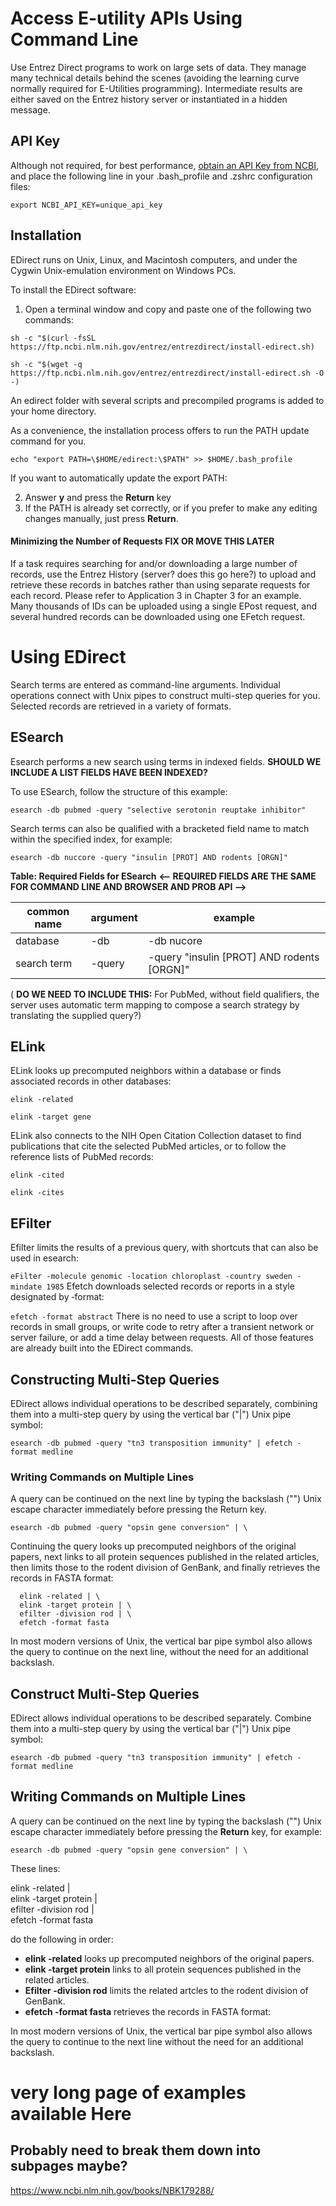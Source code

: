# Access E-utility APIs Using Command Line

Use Entrez Direct programs to work on large sets of data. They manage many technical details behind the scenes (avoiding the learning curve normally required for E-Utilities programming). Intermediate results are either saved on the Entrez history server or instantiated in a hidden message. 

## API Key
 Although not required, for best performance, [obtain an API Key from NCBI](./access/api_key.md), and place the following line in your .bash_profile and .zshrc configuration files:

  ```export NCBI_API_KEY=unique_api_key```

## Installation
EDirect runs on Unix, Linux, and Macintosh computers, and under the Cygwin Unix-emulation environment on Windows PCs.

To install the EDirect software: 
1.	Open a terminal window and copy and paste one of the following two commands:
   
`sh -c "$(curl -fsSL https://ftp.ncbi.nlm.nih.gov/entrez/entrezdirect/install-edirect.sh)`

`sh -c "$(wget -q https://ftp.ncbi.nlm.nih.gov/entrez/entrezdirect/install-edirect.sh -O -)`
  
An edirect folder with several scripts and precompiled programs is added to your home directory. 

As a convenience, the installation process offers to run the PATH update command for you. 

`echo "export PATH=\$HOME/edirect:\$PATH" >> $HOME/.bash_profile`
  
If you want to automatically update the export PATH:

2.	Answer **y** and press the **Return** key
3.	If the PATH is already set correctly, or if you prefer to make any editing changes manually, just press **Return**.

 
 
#### Minimizing the Number of Requests   **FIX OR MOVE THIS LATER**
If a task requires searching for and/or downloading a large number of records,  use the Entrez History (server? does this go here?) to upload and retrieve these records in batches rather than using separate requests for each record. 
Please refer to Application 3 in Chapter 3 for an example. Many thousands of IDs can be uploaded using a single EPost request, and several hundred records can be downloaded using one EFetch request.


# Using EDirect
Search terms are entered as command-line arguments. Individual operations connect with Unix pipes to construct multi-step queries for you. Selected records are retrieved in a variety of formats.

 ## ESearch   
Esearch performs a new search using terms in indexed fields. **SHOULD WE INCLUDE A LIST FIELDS HAVE BEEN INDEXED?** 

To use ESearch, follow the structure of this example:

`esearch -db pubmed -query "selective serotonin reuptake inhibitor"`

Search terms can also be qualified with a bracketed field name to match within the specified index, for example:

`esearch -db nuccore -query "insulin [PROT] AND rodents [ORGN]"`

**Table: Required Fields for ESearch**    **<-- REQUIRED FIELDS ARE THE SAME FOR COMMAND LINE AND BROWSER AND PROB API -->**

| common name | argument |  example |
| --- | ---  | --- |
| database | -db | -db nucore |
| search term | -query | -query "insulin [PROT] AND rodents [ORGN]" |



( **DO WE NEED TO INCLUDE THIS:**  For PubMed, without field qualifiers, the server uses automatic term mapping to compose a search strategy by translating the supplied query?)
 


## ELink 
ELink looks up precomputed neighbors within a database or finds associated records in other databases:

  `elink -related`

  `elink -target gene`
  
ELink also connects to the NIH Open Citation Collection dataset to find publications that cite the selected PubMed articles, or to follow the reference lists of PubMed records:

  `elink -cited`

 `elink -cites`

 ## EFilter
Efilter limits the results of a previous query, with shortcuts that can also be used in esearch:

  `eFilter -molecule genomic -location chloroplast -country sweden -mindate 1985`
Efetch downloads selected records or reports in a style designated by ‑format:

  `efetch -format abstract`
There is no need to use a script to loop over records in small groups, or write code to retry after a transient network or server failure, or add a time delay between requests. All of those features are already built into the EDirect commands.

## Constructing Multi-Step Queries
EDirect allows individual operations to be described separately, combining them into a multi-step query by using the vertical bar ("|") Unix pipe symbol:

  `esearch -db pubmed -query "tn3 transposition immunity" | efetch -format medline`
  
### Writing Commands on Multiple Lines
A query can be continued on the next line by typing the backslash ("\") Unix escape character immediately before pressing the Return key.

  `esearch -db pubmed -query "opsin gene conversion" | \`
  
Continuing the query looks up precomputed neighbors of the original papers, next links to all protein sequences published in the related articles, then limits those to the rodent division of GenBank, and finally retrieves the records in FASTA format:

```
  elink -related | \
  elink -target protein | \
  efilter -division rod | \
  efetch -format fasta
```

In most modern versions of Unix, the vertical bar pipe symbol also allows the query to continue on the next line, without the need for an additional backslash.

## Construct Multi-Step Queries
EDirect allows individual operations to be described separately. Combine them into a multi-step query by using the vertical bar ("|") Unix pipe symbol:

  ```esearch -db pubmed -query "tn3 transposition immunity" | efetch -format medline```

## Writing Commands on Multiple Lines
A query can be continued on the next line by typing the backslash ("\") Unix escape character immediately before pressing the **Return** key, for example:

  ```esearch -db pubmed -query "opsin gene conversion" | \```
  
These lines:

  elink -related | \
  elink -target protein | \
  efilter -division rod | \
  efetch -format fasta

do the following in order: 
 * **elink -related**  looks up precomputed neighbors of the original papers. 
 * **elink -target protein**  links to all protein sequences published in the related articles.
 * **Efilter -division rod** limits the related artcles to the rodent division of GenBank. 
 * **efetch -format fasta** retrieves the records in FASTA format:

In most modern versions of Unix, the vertical bar pipe symbol also allows the query to continue to the next line without the need for an additional backslash.



# very long page of examples available Here 

## Probably need to break them down into subpages maybe?

https://www.ncbi.nlm.nih.gov/books/NBK179288/ 
